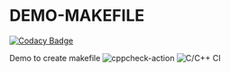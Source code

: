 # DEMO-MAKEFILE

[![Codacy Badge](https://api.codacy.com/project/badge/Grade/94e870fdcff041f6ac94be416e0b6801)](https://app.codacy.com/gh/99002773/DEMO-MAKEFILE?utm_source=github.com&utm_medium=referral&utm_content=99002773/DEMO-MAKEFILE&utm_campaign=Badge_Grade)

Demo to create makefile
![cppcheck-action](https://github.com/99002773/DEMO-MAKEFILE/workflows/cppcheck-action/badge.svg)
![C/C++ CI](https://github.com/99002773/DEMO-MAKEFILE/workflows/C/C++%20CI/badge.svg)
